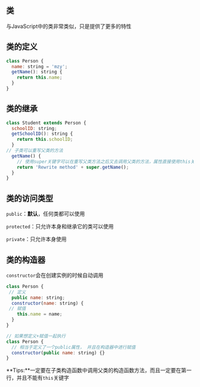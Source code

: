 ## 类

与JavaScript中的类非常类似，只是提供了更多的特性

## 类的定义

```js
class Person {
  name: string = 'mzy';
  getName(): string {
    return this.name;
  }
}
```

## 类的继承

```js
class Student extends Person {
  schoolID: string;
  getSchoolID(): string {
    return this.schoolID;
  }
// 子类可以重写父类的方法
  getName() {
    // 使用super关键字可以在重写父类方法之后又去调用父类的方法，属性直接使用this关键字即可
    return 'Rewrite method' + super.getName();      
  }
}
```

## 类的访问类型

`public`：**默认**，任何类都可以使用

`protected`：只允许本身和继承它的类可以使用

`private`：只允许本身使用

## 类的构造器

`constructor`会在创建实例的时候自动调用

```js
class Person {
 // 定义
  public name: string;
  constructor(name: string) {
 // 赋值
    this.name = name;
  }
}

// 如果想定义+赋值一起执行
class Person {
  // 相当于定义了一个public属性， 并且在构造器中进行赋值
  constructor(public name: string) {}
}
```

**Tips:**一定要在子类构造函数中调用父类的构造函数方法，而且一定要在第一行，并且不能有`this`关键字

```

```

